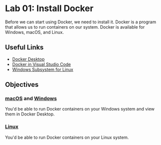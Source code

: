 # Lab 01: Install Docker

Before we can start using Docker, we need to install it. Docker is a program that allows us to run containers on our system. Docker is available for Windows, macOS, and Linux.

## Useful Links

- [Docker Desktop](https://www.docker.com/products/docker-desktop/)
- [Docker in Visual Studio Code](https://code.visualstudio.com/docs/containers/overview)
- [Windows Subsystem for Linux](https://learn.microsoft.com/windows/wsl/install)

## Objectives

### [macOS](https://docs.docker.com/desktop/install/mac-install/) and [Windows](https://docs.docker.com/desktop/install/windows-install/)

You'd be able to run Docker containers on your Windows system and view them in Docker Desktop.

### [Linux](https://docs.docker.com/desktop/install/linux-install/)

You'd be able to run Docker containers on your Linux system.
